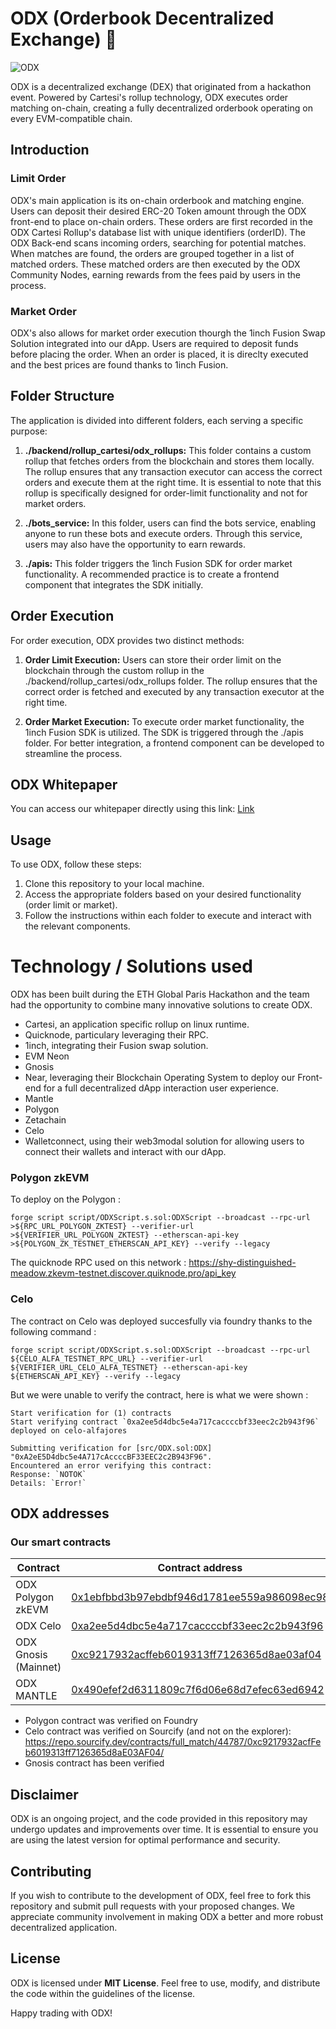 # ODX (Orderbook Decentralized Exchange) 🧮

![ODX](https://raw.github.com/ETH-Global-Paris-2023/ODX/main/screenshots/odx-screen-001.png)

ODX is a decentralized exchange (DEX) that originated from a hackathon event. Powered by Cartesi's rollup technology, ODX executes order matching on-chain, creating a fully decentralized orderbook operating on every EVM-compatible chain.

## Introduction

### Limit Order

ODX's main application is its on-chain orderbook and matching engine. Users can deposit their desired ERC-20 Token amount through the ODX front-end to place on-chain orders. These orders are first recorded in the ODX Cartesi Rollup's database list with unique identifiers (orderID). The ODX Back-end scans incoming orders, searching for potential matches. When matches are found, the orders are grouped together in a list of matched orders. These matched orders are then executed by the ODX Community Nodes, earning rewards from the fees paid by users in the process.

### Market Order

ODX's also allows for market order execution thourgh the 1inch Fusion Swap Solution integrated into our dApp. Users are required to deposit funds before placing the order. When an order is placed, it is direclty executed and the best prices are found thanks to 1inch Fusion.

## Folder Structure

The application is divided into different folders, each serving a specific purpose:

1. **./backend/rollup_cartesi/odx_rollups:**
This folder contains a custom rollup that fetches orders from the blockchain and stores them locally. The rollup ensures that any transaction executor can access the correct orders and execute them at the right time. It is essential to note that this rollup is specifically designed for order-limit functionality and not for market orders.

2. **./bots_service:**
In this folder, users can find the bots service, enabling anyone to run these bots and execute orders. Through this service, users may also have the opportunity to earn rewards.

3. **./apis:**
This folder triggers the 1inch Fusion SDK for order market functionality. A recommended practice is to create a frontend component that integrates the SDK initially.

## Order Execution

For order execution, ODX provides two distinct methods:

1. **Order Limit Execution:**
Users can store their order limit on the blockchain through the custom rollup in the ./backend/rollup_cartesi/odx_rollups folder. The rollup ensures that the correct order is fetched and executed by any transaction executor at the right time.

2. **Order Market Execution:**
To execute order market functionality, the 1inch Fusion SDK is utilized. The SDK is triggered through the ./apis folder. For better integration, a frontend component can be developed to streamline the process.

## ODX Whitepaper

You can access our whitepaper directly using this link: [Link](https://docs.google.com/document/d/1efI3wY2DR2JCLNn4cRZ3XMj9uWYlwWINv6NlqFZkmWs/edit?usp=sharing)

## Usage

To use ODX, follow these steps:

1. Clone this repository to your local machine.
2. Access the appropriate folders based on your desired functionality (order limit or market).
3. Follow the instructions within each folder to execute and interact with the relevant components.

# Technology / Solutions used

ODX has been built during the ETH Global Paris Hackathon and the team had the opportunity to combine many innovative solutions to create ODX.

- Cartesi, an application specific rollup on linux runtime.
- Quicknode, particulary leveraging their RPC.
- 1inch, integrating their Fusion swap solution.
- EVM Neon
- Gnosis
- Near, leveraging their Blockchain Operating System to deploy our Front-end for a full decentralized dApp interaction user experience.
- Mantle
- Polygon
- Zetachain
- Celo
- Walletconnect, using their web3modal solution for allowing users to connect their wallets and interact with our dApp.

### Polygon zkEVM

To deploy on the Polygon :
```
forge script script/ODXScript.s.sol:ODXScript --broadcast --rpc-url
>${RPC_URL_POLYGON_ZKTEST} --verifier-url
>${VERIFIER_URL_POLYGON_ZKTEST} --etherscan-api-key
>${POLYGON_ZK_TESTNET_ETHERSCAN_API_KEY} --verify --legacy
```

The quicknode RPC used on this network : https://shy-distinguished-meadow.zkevm-testnet.discover.quiknode.pro/api_key

### Celo

The contract on Celo was deployed succesfully via foundry thanks to the following command :
```
forge script script/ODXScript.s.sol:ODXScript --broadcast --rpc-url
${CELO_ALFA_TESTNET_RPC_URL} --verifier-url
${VERIFIER_URL_CELO_ALFA_TESTNET} --etherscan-api-key
${ETHERSCAN_API_KEY} --verify --legacy
```

But we were unable to verify the contract, here is what we were shown :
```
Start verification for (1) contracts
Start verifying contract `0xa2ee5d4dbc5e4a717caccccbf33eec2c2b943f96` deployed on celo-alfajores

Submitting verification for [src/ODX.sol:ODX] "0xA2eE5D4dbc5e4A717cAccccBF33EEC2c2B943F96".
Encountered an error verifying this contract:
Response: `NOTOK`
Details: `Error!`
```

## ODX addresses

### Our smart contracts
| Contract  | Contract address |
| --------- | --------------- |
| ODX Polygon zkEVM | [0x1ebfbbd3b97ebdbf946d1781ee559a986098ec98](https://testnet-zkevm.polygonscan.com/address/0xc9217932acfFeb6019313ff7126365d8aE03AF04) |
| ODX Celo | [0xa2ee5d4dbc5e4a717caccccbf33eec2c2b943f96](https://alfajores.celoscan.io/address/0xa2ee5d4dbc5e4a717caccccbf33eec2c2b943f96) |
| ODX Gnosis (Mainnet) | [0xc9217932acffeb6019313ff7126365d8ae03af04](https://gnosisscan.io/address/0xc9217932acffeb6019313ff7126365d8ae03af04) |
| ODX MANTLE | [0x490efef2d6311809c7f6d06e68d7efec63ed6942](https://explorer.testnet.mantle.xyz/address/0x490EfeF2d6311809c7f6d06E68D7efec63Ed6942) |

- Polygon contract was verified on Foundry
- Celo contract was verified on Sourcify (and not on the explorer): https://repo.sourcify.dev/contracts/full_match/44787/0xc9217932acfFeb6019313ff7126365d8aE03AF04/
- Gnosis contract has been verified

## Disclaimer
ODX is an ongoing project, and the code provided in this repository may undergo updates and improvements over time. It is essential to ensure you are using the latest version for optimal performance and security.

## Contributing
If you wish to contribute to the development of ODX, feel free to fork this repository and submit pull requests with your proposed changes. We appreciate community involvement in making ODX a better and more robust decentralized application.

## License
ODX is licensed under **MIT License**. Feel free to use, modify, and distribute the code within the guidelines of the license.

Happy trading with ODX!
